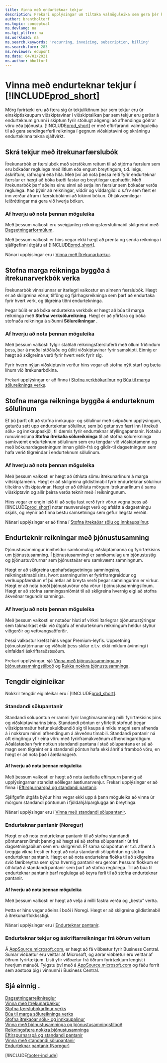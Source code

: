 ```yaml
---
title: Vinna með endurteknar tekjur
description: Frekari upplýsingar um tiltæka valmöguleika sem gera þér kleift að senda greiðslureikninga til viðskiptavina þinna og skrá endurteknar tekjur.
author: brentholtorf
ms.topic: conceptual
ms.devlang: na
ms.tgt_pltfrm: na
ms.workload: na
ms.search.keywords: 'recurring, invoicing, subscription, billing'
ms.search.form: 283
ms.reviewer: edupont
ms.date: 04/01/2021
ms.author: bholtorf
---
```

# Vinna með endurteknar tekjur í [!INCLUDE[prod_short](includes/prod_short.md)]

Mörg fyrirtæki eru að færa sig úr tekjulíkönum þar sem tekjur eru úr einskiptiskaupum viðskiptavinar í viðskiptalíkan þar sem tekjur eru gerðar á endurteknum grunni í skiptum fyrir stöðugt aðgengi að afhendingu góðrar vöru eða þjónustu.
[!INCLUDE[prod_short](includes/prod_short.md)] er með eftirfarandi valmöguleika til að gera sendingerferli reikninga í gegnum viðskiptavini og skráningu endurtekinna tekna sjálfvirkt. 

## Skrá tekjur með ítrekunarfærslubók

Ítrekunarbók er færslubók með sérstökum reitum til að stjórna færslum sem eru bókaðar reglulega með litlum eða engum breytingum, t.d. leigu, áskriftum, rafmagni eða hita. Með því að nota þessa reiti fyrir endurteknar færslur er hægt að bóka bæði fastar og breytilegar upphæðir. Með ítrekunarbók þarf aðeins einu sinni að setja inn færslur sem bókaðar verða reglulega. Það þýðir að reikningar, víddir og víddargildi o.s.frv sem fært er inn verður áfram í færslubókinni að lokinni bókun. Óhjákvæmilegar leiðréttingar má gera við hverja bókun.

### Af hverju að nota þennan möguleika

Með þessum valkosti eru sveigjanleg reikningsfærslutímabil skilgreind með [Dagsetningarformúlum](ui-enter-date-ranges.md#use-date-formulas).

Með þessum valkosti er hins vegar ekki hægt að prenta og senda reikninga í sjálfgefinni útgáfu af [!INCLUDE[prod_short](includes/prod_short.md)].  

Nánari upplýsingar eru í [Vinna með Ítrekunarbækur](ui-work-general-journals.md#work-with-recurring-journals).  

## Stofna marga reikninga byggða á ítrekunarverkbók verka

Ítrekunarbók vinnslunnar er ítarlegri valkostur en almenn færslubók. Hægt er að skilgreina vörur, tilföng og fjárhagsreikninga sem þarf að endurtaka fyrir hvert verk, og tilgreina tíðni endurtekninga.  

Þegar búið er að bóka endurtekna verkbók er hægt að búa til marga reikninga með **Stofna verksölureikning**. Hægt er að yfirfara og bóka stofnaða reikninga á síðunni **Sölureikningar** .

### Af hverju að nota þennan möguleika

Með þessum valkosti fylgir staðlað reikningsfærsluferli með öllum fríðindum þess, þar á meðal stöðluðu og útliti viðskiptavinar fyrir samskipti. Einnig er hægt að skilgreina verð fyrir hvert verk fyrir sig.

Fyrir hvern nýjan viðskiptavin verður hins vegar að stofna nýtt starf og bæta línum við ítrekunarbókina. 

Frekari upplýsingar er að finna í [Stofna verkbókarlínur](projects-how-record-job-usage.md#to-create-job-journal-lines-manually) og [Búa til marga sölureikninga verks](projects-how-invoice-jobs.md#to-create-multiple-job-sales-invoices).

## Stofna marga reikninga byggða á endurteknum sölulínum

Ef þú þarft oft að stofna innkaupa- og sölulínur með svipuðum upplýsingum, geturðu sett upp endurtekntar sölulínur, sem þú getur svo fært inn í ítrekuð sölu- og innkaupaskjöl, til dæmis fyrir endurteknar áfyllingapantanir. Notaðu runuvinnsluna **Stofna ítrekaða sölureikninga** til að stofna sölureikninga samkvæmt endurteknum sölulínum sem eru tengdar við viðskiptamenn og með bókunardagsetningum innan gildir-frá og gildir-til dagsetningum sem hafa verið tilgreindar í endurteknum sölulínum.  

### Af hverju að nota þennan möguleika

Með þessum valkosti er hægt að úthluta sömu ítrekunarlínum á marga viðskiptamenn. Hægt er að skilgreina gildistímabil fyrir endurteknar sölulínur tiltekins viðskiptavinar. Hægt er að úthluta mörgum ítrekunarlínum á sama viðskiptavin og allir þeirra verða teknir með í reikningunum.

Hins vegar er engin leið til að setja fast verð fyrir vörur vegna þess að [!INCLUDE[prod_short](includes/prod_short.md)] notar raunverulegt verð og afslátt á dagsetningu skjals, og reynir að finna bestu samsetningu sem gefur lægsta verðið.  

Nánari upplýsingar er að finna í [Stofna ítrekaðar sölu og innkaupalínur](sales-how-work-standard-lines.md).

## Endurteknir reikningar með þjónustusamning

Þjónustusamningur inniheldur samkomulag viðskiptamanna og fyrirtækisins um þjónustusamning. Í þjónustusamningi er samkomulag um þjónustustig og þjónustuvörurnar sem þjónustaðar eru samkvæmt samningnum.  

Hægt er að skilgreina upphafsdagsetningu samningsins, reikningstímabilsins, hvort samningurinn er fyrirframgreiddur og verðuuppfærslum ef þú ætlar að breyta verði þegar samningurinn er virkur. Hægt er að nota bæði þjónustuvörur eða vörur í þjónustusamningslínum.
Hægt er að  stofna samningssniðmát til að skilgreina hvernig eigi að stofna ákveðnar tegundir samninga.  

### Af hverju að nota þennan möguleika

Með þessum valkosti er notaður hluti af virkni ítarlegrar þjónustustýringar sem takmarkast ekki við útgáfu af endurteknum reikningum heldur styður viðgerðir og vettvangsaðferðir.

Þessi valkostur krefst hins vegar Premium-leyfis. Uppsetning þjónustustjórnunar og viðhald þess skilar e.t.v. ekki miklum ávinningi í einfaldari áskriftaraðstæðum.  

Frekari upplýsingar, sjá [Vinna með þjónustusamninga og þjónustusamningstilboð](service-how-to-create-service-contracts-and-service-contract-quotes.md) og [Rukka nokkra þjónustusamninga](service-how-create-invoices.md#to-invoice-several-service-contracts).

## Tengdir eiginleikar
Nokkrir tengdir eiginleikar eru í [!INCLUDE[prod_short](includes/prod_short.md)].

### Standandi sölupantanir

Standandi sölupöntun er rammi fyrir langtímasamning milli fyrirtækisins þíns og viðskiptavinarins þíns.
Standandi pöntun er yfirleitt stofnuð þegar viðskiptamaður hefur skuldbundið sig til kaupa á miklu magni sem afhenda á í nokkrum minni afhendingum á ákveðnu tímabili. Standandi pantanir ná oft eingöngu yfir eina vöru með fyrirframákveðnum afhendingardögum. Aðalástæðan fyrir notkun standandi pantana í stað sölupantana er sú að magn sem tilgreint er á standandi pöntun hafa ekki áhrif á framboð vöru, en hægt er að nota það í áætlanagerð.

#### Af hverju að nota þennan möguleika

Með þessum valkosti er hægt að nota áætlaða eftirspurn þannig að upplýsingarnar standist eðlilegar áætlunarvenjur. Frekari upplýsingar er að finna í [Eftirspurnarspá og standandi pantanir](design-details-central-concepts-of-the-planning-system.md#demand-forecasts-and-blanket-orders).  

Sjálfgefin útgáfa býður hins vegar ekki upp á þann möguleika að vinna úr mörgum standandi pöntunum í fjöldahjálparglugga án breytinga.

Nánari upplýsingar eru í [Vinna með standandi sölupantanir](sales-how-to-create-blanket-sales-orders.md).

### Endurteknar pantanir (Noregur)

Hægt er að nota endurteknar pantanir til að stofna standandi pöntunarsniðmát þannig að hægt sé að stofna sölupantanir út frá dagsetningabilum sem eru skilgreind. Ef sama sölupöntun er t.d. afhent á tveggja vikna fresti er hægt að nota standandi sölupöntun og stofna endurteknar pantanir.
Hægt er að nota endurtekna flokka til að skilgreina svið færibreytna sem sýna hvernig pantanir eru gerðar. Þessum flokkum er úthlutað á standandi pantanir sem þarf að stofna reglulega. Til að búa til endurteknar pantanir þarf reglulega að keyra ferli til að stofna endurteknar pantanir. 

#### Af hverju að nota þennan möguleika

Með þessum valkosti er hægt að velja á milli fastra verða og „bestu“ verða.

Þetta er hins vegar aðeins í boði í Noregi. Hægt er að skilgreina gildistímabil á ítrekunarflokksstigi.

Nánari upplýsingar eru í [Endurteknar pantanir](LocalFunctionality/Norway/recurring-orders.md).

### Endurteknar tekjur og áskriftarreikningar frá öðrum veitum

Á [AppSource.microsoft.com](https://appsource.microsoft.com/), er hægt að fá viðbætur fyrir Business Central. Sumar viðbætur eru veittar af Microsoft, og aðrar viðbætur eru veittar af öðrum fyrirtækjum. Listi yfir viðbætur frá öðrum fyrirtækjum lengist í hverjum mánuði. Fylgstu því með á [AppSource.microsoft.com](https://go.microsoft.com/fwlink/?linkid=2081646) og fáðu forrit sem aðstoða þig í vinnunni í Business Central.  

## Sjá einnig .

[Dagsetningarreiknireglur](ui-enter-date-ranges.md#use-date-formulas)  
[Vinna með Ítrekunarbækur](ui-work-general-journals.md#work-with-recurring-journals)  
[Stofna færslubókarlínur verks](projects-how-record-job-usage.md#to-create-job-journal-lines-manually)  
[Búa til marga sölureikninga verks](projects-how-invoice-jobs.md#to-create-multiple-job-sales-invoices)  
[Stofna ítrekaðar sölu- og innkaupalínur](sales-how-work-standard-lines.md)  
[Vinna með þjónustusamninga og þjónustusamningstilboð](service-how-to-create-service-contracts-and-service-contract-quotes.md)  
[Reikningsfæra nokkra þjónustusamninga](service-how-create-invoices.md#to-invoice-several-service-contracts)  
[Eftirspurnarspá og standandi pantanir](design-details-central-concepts-of-the-planning-system.md#demand-forecasts-and-blanket-orders)  
[Vinna með standandi sölupantanir](sales-how-to-create-blanket-sales-orders.md)  
[Endurteknar pantanir (Noregur)](LocalFunctionality/Norway/recurring-orders.md)  


[!INCLUDE[footer-include](includes/footer-banner.md)]